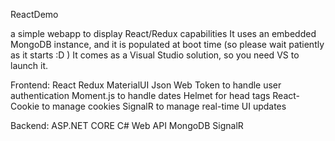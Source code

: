 ReactDemo

a simple webapp to display React/Redux capabilities
It uses an embedded MongoDB instance, and it is populated at boot time (so please wait patiently as it starts :D )
It comes as a Visual Studio solution, so you need VS to launch it.

Frontend:
React
Redux
MaterialUI
Json Web Token to handle user authentication
Moment.js to handle dates
Helmet for head tags
React-Cookie to manage cookies
SignalR to manage real-time UI updates

Backend:
ASP.NET CORE C# Web API
MongoDB
SignalR
